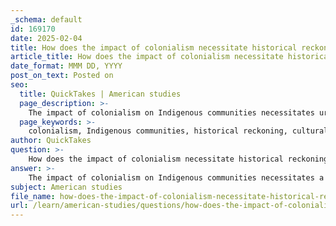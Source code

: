 ```yaml
---
_schema: default
id: 169170
date: 2025-02-04
title: How does the impact of colonialism necessitate historical reckoning and urgent conversations within Indigenous communities?
article_title: How does the impact of colonialism necessitate historical reckoning and urgent conversations within Indigenous communities?
date_format: MMM DD, YYYY
post_on_text: Posted on
seo:
  title: QuickTakes | American studies
  page_description: >-
    The impact of colonialism on Indigenous communities necessitates urgent discussions and historical reckoning to address injustices, reclaim cultural identities, and foster resilience.
  page_keywords: >-
    colonialism, Indigenous communities, historical reckoning, cultural erasure, identity, resistance, resilience, reconciliation, memoryscapes, activism, social dynamics, power relations, Indigenous rights, self-determination, injustice
author: QuickTakes
question: >-
    How does the impact of colonialism necessitate historical reckoning and urgent conversations within Indigenous communities?
answer: >-
    The impact of colonialism on Indigenous communities necessitates a historical reckoning and urgent conversations for several interconnected reasons:\n\n1. **Loss of Land and Autonomy**: Colonialism has led to the systematic appropriation of Indigenous lands, resulting in displacement and a profound loss of autonomy. This loss is not merely physical; it also encompasses the erasure of cultural practices and governance systems that are intrinsically tied to the land. Addressing these injustices requires a critical examination of historical narratives and the acknowledgment of Indigenous rights to land and self-determination.\n\n2. **Cultural Erasure and Identity**: Colonial policies have often aimed to erase Indigenous identities, imposing foreign systems of governance and belief. This cultural erasure has lasting effects on Indigenous communities, leading to a disconnection from traditional practices and knowledge. Conversations within these communities are essential for reclaiming and revitalizing cultural identities, fostering resilience, and promoting healing.\n\n3. **Resistance and Resilience**: Despite the oppressive structures of settler colonialism, Indigenous communities have demonstrated remarkable resilience and resistance. Movements advocating for Indigenous rights and sovereignty challenge colonial narratives and seek to reclaim agency over identities and territories. Engaging in conversations about these movements is crucial for understanding the ongoing struggles and successes of Indigenous peoples.\n\n4. **Historical Reckoning**: The process of confronting and addressing past injustices is vital for reconciliation. Historical reckoning involves critically examining colonial narratives that have marginalized Indigenous experiences. This process is not only about acknowledging past wrongs but also about creating pathways for healing and understanding between Indigenous and non-Indigenous communities.\n\n5. **Memoryscapes and Indigenous Narratives**: The concept of "memoryscapes," as introduced by scholars like Christine DeLucia, emphasizes the importance of Indigenous narratives in shaping historical memory. Engaging in conversations about memoryscapes allows Indigenous communities to assert their histories and experiences, countering dominant colonial narratives and fostering a more inclusive understanding of history.\n\n6. **Activism and Monument Removal**: Recent activism, particularly regarding the removal of colonial statues and memorials, highlights the urgency of these conversations. Such actions symbolize a commitment to challenging colonial narratives and recognizing the resilience of Indigenous communities. These discussions are essential for creating spaces that honor Indigenous histories and promote cultural reclamation.\n\n7. **Social Dynamics and Power Relations**: The complex social dynamics established by colonialism create power imbalances that persist today. Understanding these dynamics is crucial for Indigenous communities as they navigate the political landscape and advocate for their rights. Conversations about these power relations can help illuminate the ongoing challenges faced by Indigenous peoples in their quest for justice and recognition.\n\nIn summary, the impact of colonialism on Indigenous communities necessitates urgent conversations and historical reckoning to address the profound injustices of the past, reclaim cultural identities, and foster resilience. These discussions are essential for promoting understanding, reconciliation, and the ongoing struggle for Indigenous rights and self-determination.
subject: American studies
file_name: how-does-the-impact-of-colonialism-necessitate-historical-reckoning-and-urgent-conversations-within-indigenous-communities.md
url: /learn/american-studies/questions/how-does-the-impact-of-colonialism-necessitate-historical-reckoning-and-urgent-conversations-within-indigenous-communities
---
```


&nbsp;